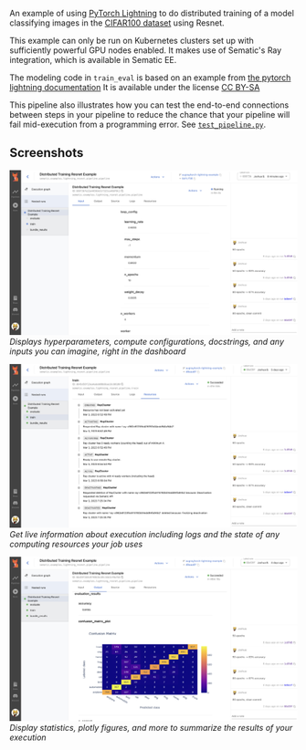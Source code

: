 An example of using
[PyTorch Lightning](https://pytorch-lightning.readthedocs.io/en/stable/index.html)
to do distributed training of a model classifying images in the
[CIFAR100 dataset](https://www.cs.toronto.edu/~kriz/cifar.html)
using Resnet.

This example can only be run on Kubernetes clusters set up with sufficiently powerful
GPU nodes enabled. It makes use of Sematic's Ray integration, which is available in
Sematic EE.

The modeling code in `train_eval` is based on an example from
[the pytorch lightning documentation](https://pytorch-lightning.readthedocs.io/en/stable/notebooks/lightning_examples/cifar10-baseline.html)
It is available under the license [CC BY-SA](https://creativecommons.org/licenses/by-sa/2.0/)

This pipeline also illustrates how you can test the end-to-end connections between
steps in your pipeline to reduce the chance that your pipeline will fail
mid-execution from a programming error. See [`test_pipeline.py`](./tests/test_pipeline.py).

## Screenshots

![Inputs](./lightningInputs.png)
*Displays hyperparameters, compute configurations, docstrings, and any*
*inputs you can imagine, right in the dashboard*

![Ray](./lightningRay.png)
*Get live information about execution including logs and the state*
*of any computing resources your job uses*

![Results](./lightningResults.png)
*Display statistics, plotly figures, and more to summarize*
*the results of your execution*
